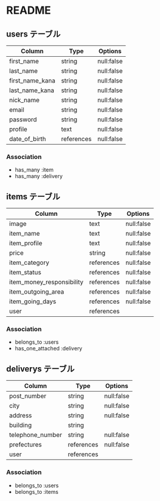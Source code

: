 # README

## users テーブル

|       Column         | Type          | Options          |
| -------------------- | ------------- | ---------------- |
|   first_name         |  string       |  null:false      |
|   last_name          |  string       |  null:false      |
|   first_name_kana    |  string       |  null:false      |
|   last_name_kana     |  string       |  null:false      |
|   nick_name          |  string       |  null:false      |
|   email              |  string       |  null:false      |
|   password           |  string       |  null:false      |
|   profile            |  text         |  null:false      |
|   date_of_birth      |  references   |  null:false      |

###   Association
- has_many :item
- has_many :delivery






## items テーブル

|       Column             | Type          | Options          |
| ------------------------ | ------------- | ---------------- |
|  image                   |  text         |  null:false      |
|  item_name               |  text         |  null:false      |
|  item_profile            |  text         |  null:false      |
|  price                   |  string       |  null:false      |
|  item_category           |  references   |  null:false      |
|  item_status             |  references   |  null:false      |
|item_money_responsibility |  references   |  null:false      |
|  item_outgoing_area      |  references   |  null:false      |
|  item_going_days         |  references   |  null:false      |
|  user                    |  references   |                  |
### Association
- belongs_to :users
- has_one_attached :delivery







## deliverys テーブル

|       Column         | Type          | Options          |
| -------------------- | ------------- | ---------------- |
|  post_number         |  string       |  null:false      |
|  city                |  string       |  null:false      |
|  address             |  string       |  null:false      |
|  building            |  string       |                  |
|  telephone_number    |  string       |  null:false      |
|  prefectures         |  references   |  null:false      |
|  user                |  references   |                  |

### Association
- belongs_to :users
- belongs_to :items